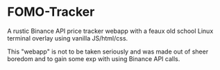 # FOMO-Tracker
A rustic Binance API price tracker webapp with a feaux old school Linux terminal overlay using vanilla JS/html/css. 

This "webapp" is not to be taken seriously and was made out of sheer boredom and to gain some exp with using Binance API calls.
